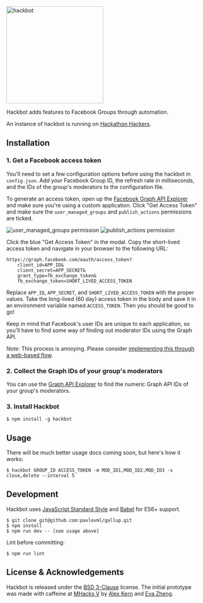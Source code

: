 <img src="https://raw.githubusercontent.com/kern/hackbot/master/resources/logo.png" alt="hackbot" width="254" />

Hackbot adds features to Facebook Groups through automation.

An instance of hackbot is running on [Hackathon Hackers](https://facebook.com/groups/hackathonhackers).

## Installation

### 1. Get a Facebook access token

You'll need to set a few configuration options before using the hackbot in
`config.json`. Add your Facebook Group ID, the refresh rate in milliseconds,
and the IDs of the group's moderators to the configuration file.

To generate an access token, open up the [Facebook Graph API
Explorer][explorer] and make sure you're using a custom application. Click "Get
Access Token" and make sure the `user_managed_groups` and `publish_actions` permissions
are ticked.

![user_managed_groups permission](https://raw.githubusercontent.com/kern/hackbot/master/doc/screenshots/user_managed_groups.png)
![publish_actions permission](https://raw.githubusercontent.com/kern/hackbot/master/doc/screenshots/publish_actions.png)

Click the blue "Get Access Token" in the modal. Copy the
short-lived access token and navigate in your browser to the following URL:

    https://graph.facebook.com/oauth/access_token?
        client_id=APP_ID&
        client_secret=APP_SECRET&
        grant_type=fb_exchange_token&
        fb_exchange_token=SHORT_LIVED_ACCESS_TOKEN

Replace `APP_ID`, `APP_SECRET`, and `SHORT_LIVED_ACCESS_TOKEN` with the proper
values. Take the long-lived (60 day) access token in the body and save it in an
environment variable named `ACCESS_TOKEN`. Then you should be good to go!

Keep in mind that Facebook's user IDs are unique to each application, so you'll
have to find some way of finding out moderator IDs using the Graph API.

*Note:* This process is annoying. Please consider [implementing this through a
web-based flow][oauth-issue].

[explorer]: https://developers.facebook.com/tools/explorer/
[oauth-issue]: https://github.com/kern/hackbot/issues/6

### 2. Collect the Graph IDs of your group's moderators

You can use the [Graph API Explorer][explorer] to find the numeric Graph API
IDs of your group's moderators.

[explorer]: https://developers.facebook.com/tools/explorer/

### 3. Install Hackbot

    $ npm install -g hackbot

## Usage

There will be much better usage docs coming soon, but here's how it works:

    $ hackbot GROUP_ID ACCESS_TOKEN -m MOD_ID1,MOD_ID2,MOD_ID3 -s close,delete --interval 5

## Development

Hackbot uses [JavaScript Standard Style](https://github.com/feross/standard) and [Babel](https://babeljs.io/) for ES6+ support.

    $ git clone git@github.com:pavlovml/gallup.git
    $ npm install
    $ npm run dev -- [see usage above]

Lint before committing:

    $ npm run lint

## License & Acknowledgements

Hackbot is released under the [BSD 3-Clause][license] license. The initial
prototype was made with caffeine at [MHacks V][mhacks] by [Alex
Kern][kern-twitter] and [Eva Zheng][eva-twitter].

[license]: https://github.com/kern/hackbot/blob/master/LICENSE
[mhacks]: http://mhacks.org
[kern-twitter]: https://twitter.com/KernCanCode
[eva-twitter]: https://twitter.com/evadoraz

